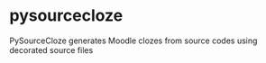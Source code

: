 # pysourcecloze
PySourceCloze generates Moodle clozes from source codes using decorated source files

